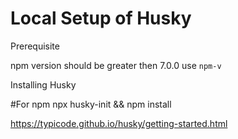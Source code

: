 # Local Setup of Husky

Prerequisite

npm version should be greater then 7.0.0
use `npm-v`


Installing Husky

#For npm
npx husky-init && npm install


https://typicode.github.io/husky/getting-started.html